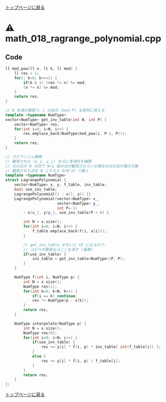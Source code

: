 <!-- mathjax config similar to math.stackexchange -->
<script type="text/javascript"
  src="http://cdn.mathjax.org/mathjax/latest/MathJax.js?config=TeX-AMS-MML_HTMLorMML">
</script>
<script type="text/x-mathjax-config">
  MathJax.Hub.Config({
    TeX: { equationNumbers: { autoNumber: "AMS" }},
    tex2jax: {
      inlineMath: [ ['$','$'] ],
      processEscapes: true
    },
    "HTML-CSS": { matchFontHeight: false },
    displayAlign: "left",
    displayIndent: "2em"
  });
</script>

<script type="text/javascript" src="https://cdnjs.cloudflare.com/ajax/libs/jquery/3.4.1/jquery.min.js"></script>
<link rel="stylesheet" href="../css/copy-button.css" />
<script type="text/javascript" src="../js/balloons.js"></script>
<script type="text/javascript" src="../js/copy-button.js"></script>



[トップページに戻る](../index.html)

# :warning: math\_018\_ragrange\_polynomial.cpp

## Code

```cpp
ll mod_pow(ll n, ll k, ll mod) {
    ll res = 1;
    for(; k>0; k>>=1) {
        if(k & 1) (res *= n) %= mod;
        (n *= n) %= mod;
    }
    return res;
}

// N 未満の範囲で、i の逆元 (mod P) を配列に覚える
template <typename NumType>
vector<NumType> get_inv_table(int N, int P) {
    vector<NumType> res;
    for(int i=0; i<N; i++) {
        res.emplace_back(NumType(mod_pow(i, P-2, P)));
    }
    return res;
}

// ラグランジュ補間
// 観測された (x_i, y_i) を元に多項式を補間
// 元の式が N 次式で N+1 個の点が観測されている場合は元の式が復元可能
// 観測された点を N とすると O(N^2) で動く
template <typename NumType>
struct LagrangePolynomial {
    vector<NumType> x, y, f_table, inv_table;
    bool use_inv_table;
    LagrangePolynomial() : x(), y() {}
    LagrangePolynomial(vector<NumType> x_,
                       vector<NumType> y_,
                       int P=-1)
        : x(x_), y(y_), use_inv_table(P > 0) {

        int N = x.size();
        for(int i=0; i<N; i++) {
            f_table.emplace_back(f(i, x[i]));
        }

        // get_inv_table がないと CE になるので、
        // コピペが面倒ならここを消す (最悪)
        if(use_inv_table) {
            inv_table = get_inv_table<NumType>(P, P);
        }
    }

    NumType f(int i, NumType p) {
        int N = x.size();
        NumType res(1);
        for(int k=0; k<N; k++) {
            if(i == k) continue;
            res *= NumType(p - x[k]);
        }
        return res;
    }

    NumType interpolate(NumType p) {
        int N = x.size();
        NumType res(0);
        for(int i=0; i<N; i++) {
            if(use_inv_table) {
                res += y[i] * f(i, p) * inv_table[ int(f_table[i]) ];
            }
            else {
                res += y[i] * f(i, p) / f_table[i];
            }
        }
        return res;
    }
};

```

[トップページに戻る](../index.html)
